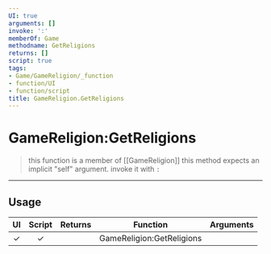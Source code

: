 ```yaml
---
UI: true
arguments: []
invoke: ':'
memberOf: Game
methodname: GetReligions
returns: []
script: true
tags:
- Game/GameReligion/_function
- function/UI
- function/script
title: GameReligion.GetReligions
---
```

# GameReligion:GetReligions
> this function is a member of [[GameReligion]]
> this method expects an implicit "self" argument. invoke it with `:`
-----
## Usage
|  UI | Script | Returns | Function | Arguments |
|:---:|:------:|-------:|:--------:|:---------|
|✓|✓||GameReligion:GetReligions||
